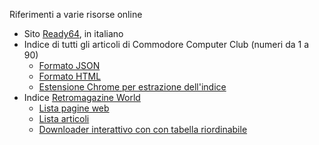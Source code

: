 Riferimenti a varie risorse online

- Sito [Ready64](https://ready64.org/c), in italiano
- Indice di tutti gli articoli di Commodore Computer Club (numeri da 1 a 90)
    - [Formato JSON](https://github.com/jumpjack/c64_c128_legacy/blob/main/CCC-table.json)
    - [Formato HTML](https://jumpjack.github.io/c64_c128_legacy/CCC-table.html)
    - [Estensione Chrome per estrazione dell'indice](https://github.com/jumpjack/c64_c128_legacy/tree/main/extractor)
- Indice  [Retromagazine World](https://www.retromagazine.net/)
    - [Lista pagine web](https://jumpjack.github.io/c64_c128_legacy/retro-table-main.html)
    - [Lista articoli](https://jumpjack.github.io/c64_c128_legacy/retro-table-all.html)
    - [Downloader interattivo con con tabella riordinabile](https://jumpjack.github.io/c64_c128_legacy/extractor-retro/popup.html)

